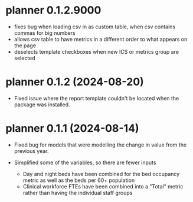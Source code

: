 # planner 0.1.2.9000

* fixes bug when loading csv in as custom table, when csv contains commas for big numbers
* allows csv table to have metrics in a different order to what appears on the page
* deselects template checkboxes when new ICS or metrics group are selected

# planner 0.1.2 (2024-08-20)

* Fixed issue where the report template couldn't be located when the package was installed.

# planner 0.1.1 (2024-08-14)

* Fixed bug for models that were modelling the change in value from the previous year.
* Simplified some of the variables, so there are fewer inputs

  * Day and night beds have been combined for the bed occupancy metric as well as the beds per 60+ population
  * Clinical workforce FTEs have been combined into a "Total" metric rather than having the individual staff groups
